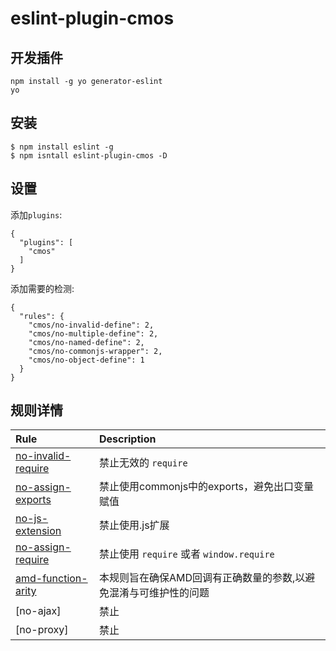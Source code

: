 # eslint-plugin-cmos

## 开发插件
````
npm install -g yo generator-eslint
yo
````

## 安装

    $ npm install eslint -g
    $ npm isntall eslint-plugin-cmos -D

## 设置

添加`plugins`:

````
{
  "plugins": [
    "cmos"
  ]
}
````

添加需要的检测:

````
{
  "rules": {
    "cmos/no-invalid-define": 2,
    "cmos/no-multiple-define": 2,
    "cmos/no-named-define": 2,
    "cmos/no-commonjs-wrapper": 2,
    "cmos/no-object-define": 1
  }
}
````

## 规则详情


| Rule | Description |
| :--- | :---------- |
| [no-invalid-require](docs/rules/no-invalid-require.md) | 禁止无效的 `require` |
| [no-assign-exports](docs/rules/no-assign-exports.md) | 禁止使用commonjs中的exports，避免出口变量赋值 |
| [no-js-extension](docs/rules/no-js-extension.md) | 禁止使用.js扩展 |
| [no-assign-require](docs/rules/no-assign-require.md) |  禁止使用 `require` 或者 `window.require` |
| [amd-function-arity](docs/rules/amd-function-arity.md) | 本规则旨在确保AMD回调有正确数量的参数,以避免混淆与可维护性的问题 |
| [no-ajax] | 禁止 |
| [no-proxy] | 禁止 |
